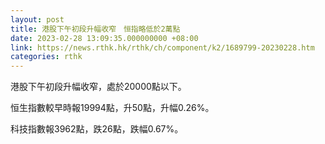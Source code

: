 ```yaml
---
layout: post
title: 港股下午初段升幅收窄　恒指略低於2萬點
date: 2023-02-28 13:09:35.000000000 +08:00
link: https://news.rthk.hk/rthk/ch/component/k2/1689799-20230228.htm
categories: rthk
---
```


港股下午初段升幅收窄，處於20000點以下。

恒生指數較早時報19994點，升50點，升幅0.26%。

科技指數報3962點，跌26點，跌幅0.67%。
